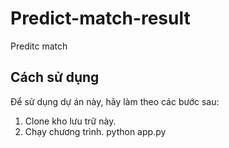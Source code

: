 # Predict-match-result
Preditc match
## Cách sử dụng

Để sử dụng dự án này, hãy làm theo các bước sau:

1. Clone kho lưu trữ này.
3. Chạy chương trình.
python app.py